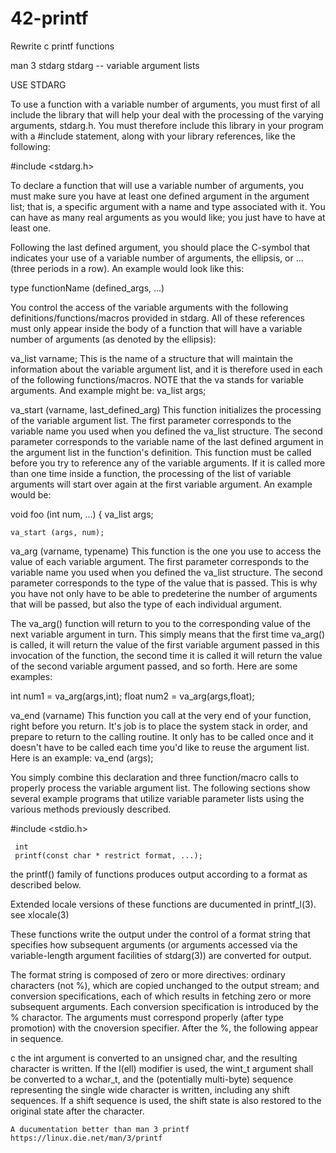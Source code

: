 # 42-printf
Rewrite c printf functions

man 3 stdarg
stdarg -- variable argument lists

USE STDARG

To use a function with a variable number of arguments, you must first of all include the library that will help your deal with the processing of the varying arguments, stdarg.h. You must therefore include this library in your program with a #include statement, along with your library references, like the following:

  #include <stdarg.h>

To declare a function that will use a variable number of arguments, you must make sure you have at least one defined argument in the argument list; that is, a specific argument with a name and type associated with it. You can have as many real arguments as you would like; you just have to have at least one.

Following the last defined argument, you should place the C-symbol that indicates your use of a variable number of arguments, the ellipsis, or ... (three periods in a row). An example would look like this:

  type functionName (defined_args, ...)

You control the access of the variable arguments with the following definitions/functions/macros provided in stdarg. All of these references must only appear inside the body of a function that will have a variable number of arguments (as denoted by the ellipsis):

va_list varname;
This is the name of a structure that will maintain the information about the variable argument list, and it is therefore used in each of the following functions/macros. NOTE that the va stands for variable arguments. And example might be:
  va_list args;

va_start (varname, last_defined_arg)
This function initializes the processing of the variable argument list. The first parameter corresponds to the variable name you used when you defined the va_list structure. The second parameter corresponds to the variable name of the last defined argument in the argument list in the function's definition.
This function must be called before you try to reference any of the variable arguments. If it is called more than one time inside a function, the processing of the list of variable arguments will start over again at the first variable argument. An example would be:

  void foo (int num, ...)
  {
    va_list args;

    va_start (args, num);

va_arg (varname, typename)
This function is the one you use to access the value of each variable argument. The first parameter corresponds to the variable name you used when you defined the va_list structure. The second parameter corresponds to the type of the value that is passed.
This is why you have not only have to be able to predeterine the number of arguments that will be passed, but also the type of each individual argument.

The va_arg() function will return to you to the corresponding value of the next variable argument in turn. This simply means that the first time va_arg() is called, it will return the value of the first variable argument passed in this invocation of the function, the second time it is called it will return the value of the second variable argument passed, and so forth. Here are some examples:

  int num1 = va_arg(args,int);
  float num2 = va_arg(args,float);

va_end (varname)
This function you call at the very end of your function, right before you return. It's job is to place the system stack in order, and prepare to return to the calling routine. It only has to be called once and it doesn't have to be called each time you'd like to reuse the argument list. Here is an example:
  va_end (args);

You simply combine this declaration and three function/macro calls to properly process the variable argument list. The following sections show several example programs that utilize variable parameter lists using the various methods previously described.



 #include <stdio.h>

     int
     printf(const char * restrict format, ...);
     
  the printf() family of functions produces output according to a format as described below. 
  
  Extended locale versions of these functions are ducumented in printf_l(3). see xlocale(3)
  
  These functions write the output under the control of a format string that specifies how subsequent arguments
  (or arguments accessed via the variable-length argument facilities of stdarg(3)) are converted for output.
  
  The format string is composed of zero or more directives: ordinary characters (not %), which are copied unchanged to 
  the output stream; and conversion specifications, each of which results in fetching zero or more subsequent arguments.
  Each conversion specification is introduced by the % charactor. The arguments must correspond properly 
  (after type promotion) with the cnoversion specifier. After the %, the following appear in sequence.
  
  
  
  c the int argument is converted to an unsigned char, and the resulting character is written.
    If the l(ell) modifier is used, the wint_t argument shall be converted to a wchar_t, and the (potentially multi-byte)
    sequence representing the single wide character is written, including any shift sequences. If a shift sequence is used,
    the shift state is also restored to the original state after the character.
    
    
    
    A ducumentation better than man 3 printf 
    https://linux.die.net/man/3/printf
  
  
  
  
  
  
  
  
  
